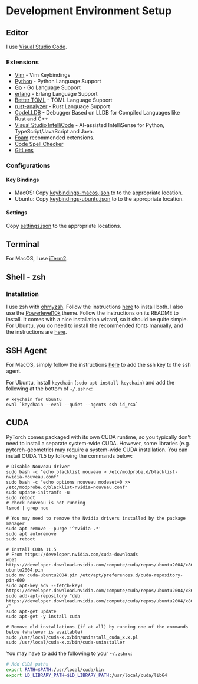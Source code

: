 # Development Environment Setup
## Editor
I use [Visual Studio Code](https://code.visualstudio.com/).

### Extensions
- [Vim](https://marketplace.visualstudio.com/items?itemName=vscodevim.vim) - Vim Keybindings
- [Python](https://marketplace.visualstudio.com/items?itemName=ms-python.python) - Python Language Support
- [Go](https://marketplace.visualstudio.com/items?itemName=ms-vscode.Go) - Go Language Support
- [erlang](https://marketplace.visualstudio.com/items?itemName=pgourlain.erlang) - Erlang Language Support
- [Better TOML](https://marketplace.visualstudio.com/items?itemName=bungcip.better-toml) - TOML Language Support
- [rust-analyzer](https://marketplace.visualstudio.com/items?itemName=matklad.rust-analyzer) - Rust Language Support
- [CodeLLDB](https://marketplace.visualstudio.com/items?itemName=vadimcn.vscode-lldb) - Debugger Based on LLDB for Compiled Languages like Rust and C++
- [Visual Studio IntelliCode](https://marketplace.visualstudio.com/items?itemName=VisualStudioExptTeam.vscodeintellicode) - AI-assisted IntelliSense for Python, TypeScript/JavaScript and Java.
- [Foam](https://foambubble.github.io/foam/) recommended extensions.
- [Code Spell Checker](https://marketplace.visualstudio.com/items?itemName=streetsidesoftware.code-spell-checker)
- [GitLens](https://marketplace.visualstudio.com/items?itemName=eamodio.gitlens)

### Configurations
#### Key Bindings
- MacOS: Copy [keybindings-macos.json](vscode/keybindings-macos.json) to to the appropriate location.
- Ubuntu: Copy [keybindings-ubuntu.json](vscode/keybindings-ubuntu.json) to to the appropriate location.

#### Settings
Copy [settings.json](vscode/settings.json) to the appropriate locations.

## Terminal
For MacOS, I use [iTerm2](https://iterm2.com/).

## Shell - zsh
### Installation
I use zsh with [ohmyzsh](https://ohmyz.sh/). Follow the instructions [here](https://github.com/ohmyzsh/ohmyzsh/wiki) to install both. I also use the [Powerlevel10k](https://github.com/romkatv/powerlevel10k) theme. Follow the instructions on its README to install. It comes with a nice installation wizard, so it should be quite simple. For Ubuntu, you do need to install the recommended fonts manually, and the instructions are [here](https://github.com/romkatv/powerlevel10k#manual-font-installation).

## SSH Agent
For MacOS, simply follow the instructions [here](https://docs.github.com/en/github/authenticating-to-github/generating-a-new-ssh-key-and-adding-it-to-the-ssh-agent) to add the ssh key to the ssh agent.

For Ubuntu, install `keychain` (`sudo apt install keychain`) and add the following at the bottom of `~/.zshrc`:
```
# keychain for Ubuntu
eval `keychain --eval --quiet --agents ssh id_rsa`
```

## CUDA
PyTorch comes packaged with its own CUDA runtime, so you typically don't need to install a separate system-wide CUDA. However, some libraries (e.g. pytorch-geometric) may require a system-wide CUDA installation. You can install CUDA 11.5 by following the commands below:
```
# Disable Nouveau driver
sudo bash -c "echo blacklist nouveau > /etc/modprobe.d/blacklist-nvidia-nouveau.conf"
sudo bash -c "echo options nouveau modeset=0 >> /etc/modprobe.d/blacklist-nvidia-nouveau.conf"
sudo update-initramfs -u
sudo reboot
# check nouveau is not running
lsmod | grep nou

# You may need to remove the Nvidia drivers installed by the package manager
sudo apt remove --purge '^nvidia-.*'
sudo apt autoremove
sudo reboot

# Install CUDA 11.5
# From https://developer.nvidia.com/cuda-downloads
wget https://developer.download.nvidia.com/compute/cuda/repos/ubuntu2004/x86_64/cuda-ubuntu2004.pin
sudo mv cuda-ubuntu2004.pin /etc/apt/preferences.d/cuda-repository-pin-600
sudo apt-key adv --fetch-keys https://developer.download.nvidia.com/compute/cuda/repos/ubuntu2004/x86_64/7fa2af80.pub
sudo add-apt-repository "deb https://developer.download.nvidia.com/compute/cuda/repos/ubuntu2004/x86_64/ /"
sudo apt-get update
sudo apt-get -y install cuda

# Remove old installations (if at all) by running one of the commands below (whatever is available)
sudo /usr/local/cuda-x.x/bin/uninstall_cuda_x.x.pl
sudo /usr/local/cuda-x.x/bin/cuda-uninstaller
```

You may have to add the following to your `~/.zshrc`:
```bash
# Add CUDA paths
export PATH=$PATH:/usr/local/cuda/bin
export LD_LIBRARY_PATH=$LD_LIBRARY_PATH:/usr/local/cuda/lib64
```
